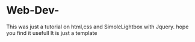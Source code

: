 # Web-Dev-
This was just a tutorial on html,css and SimoleLightbox with Jquery.
hope you find it usefull
It is just a template
